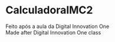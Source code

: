 # CalculadoraIMC2  
Feito após a aula da Digital Innovation One  
Made after Digital Innovation One class
